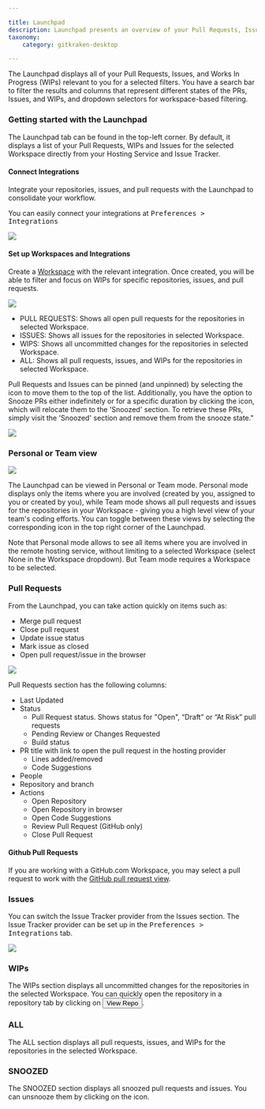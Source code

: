 ```yaml
---

title: Launchpad
description: Launchpad presents an overview of your Pull Requests, Issues and WIPs.
taxonomy:
    category: gitkraken-desktop

---
```


The Launchpad displays all of your Pull Requests, Issues, and Works In Progress (WIPs) relevant to you for a selected filters. You have a search bar to filter the results and columns that represent different states of the PRs, Issues, and WIPs, and dropdown selectors for workspace-based filtering.

### Getting started with the Launchpad

The Launchpad tab can be found in the top-left corner. By default, it displays a list of your Pull Requests, WIPs and Issues for the selected Workspace directly from your Hosting Service and Issue Tracker.

#### Connect Integrations

Integrate your repositories, issues, and pull requests with the Launchpad to consolidate your workflow.

You can easily connect your integrations at <kbd>Preferences > Integrations</kbd>

<img src="/wp-content/uploads/gkc-launchpad-hosting-service-10-0-0.png" class="img-bordered img-responsive center">

#### Set up Workspaces and Integrations

Create a [Workspace](/gitkraken-desktop/workspaces/) with the relevant integration. Once created, you will be able to filter and focus on WIPs for specific repositories, issues, and pull requests.


<img src="/wp-content/uploads/gkc-launchpad-10-0-0.gif" class="img-bordered img-responsive center">

* PULL REQUESTS: Shows all open pull requests for the repositories in selected Workspace.
* ISSUES: Shows all issues for the repositories in selected Workspace.
* WIPS: Shows all uncommitted changes for the repositories in selected Workspace.
* ALL: Shows all pull requests, issues, and WIPs for the repositories in selected Workspace.


Pull Requests and Issues can be pinned (and unpinned) by selecting the <i class="fa-solid fa-thumbtack"></i> icon to move them to the top of the list. Additionally, you have the option to Snooze PRs either indefinitely or for a specific duration by clicking the <i class="fa-solid fa-snooze"></i> icon, which will relocate them to the 'Snoozed' section. To retrieve these PRs, simply visit the 'Snoozed' section and remove them from the snooze state."

<img src="/wp-content/uploads/gkc-launchpad-pinsnooze-10-0-0.gif" class="img-bordered img-responsive center">

### Personal or Team view

<img src="/wp-content/uploads/gkc-launchpad-personal-team-10.0.0.png" class="img-bordered img-responsive center">

The Launchpad can be viewed in Personal or Team mode. Personal mode displays only the items where you are involved (created by you, assigned to you or created by you), while Team mode shows all pull requests and issues for the repositories in your Workspace - giving you a high level view of your team's coding efforts. You can toggle between these views by selecting the corresponding icon in the top right corner of the Launchpad.

Note that Personal mode allows to see all items where you are involved in the remote hosting service, without limiting to a selected Workspace (select None in the Workspace dropdown). But Team mode requires a Workspace to be selected.

### Pull Requests

From the Launchpad, you can take action quickly on items such as:
- Merge pull request
- Close pull request
- Update issue status
- Mark issue as closed
- Open pull request/issue in the browser

<img src="/wp-content/uploads/gkc-launchpad-actions-10-0-0.png" class="img-bordered img-responsive center">

Pull Requests section has the following columns:

* Last Updated 
* Status
  * Pull Request status. Shows status for "Open", “Draft” or “At Risk” pull requests
  * Pending Review or Changes Requested
  * Build status
* PR title with link to open the pull request in the hosting provider
  * Lines added/removed
  * Code Suggestions
* People 
* Repository and branch
* Actions
  * Open Repository
  * Open Repository in browser
  * Open Code Suggestions
  * Review Pull Request (GitHub only)
  * Close Pull Request

#### Github Pull Requests

If you are working with a GitHub.com Workspace, you may select a pull request to work with the <a href="/working-with-repositories/pull-requests/#github-pull-request-view">GitHub pull request view</a>.


### Issues

You can switch the Issue Tracker provider from the Issues section. The Issue Tracker provider can be set up in the <kbd>Preferences > Integrations</kbd> tab.

<img src="/wp-content/uploads/gkc-launchpad-issues-10-0-0.png" class="img-bordered img-responsive center">

### WIPs

The WIPs section displays all uncommitted changes for the repositories in the selected Workspace. You can quickly open the repository in a repository tab by clicking on <button class="button button--success button--ui button--nolink">View Repo</button>.

### ALL

The ALL section displays all pull requests, issues, and WIPs for the repositories in the selected Workspace.

### SNOOZED

The SNOOZED section displays all snoozed pull requests and issues. You can unsnooze them by clicking on the <i class="fa-solid fa-snooze"></i> icon.